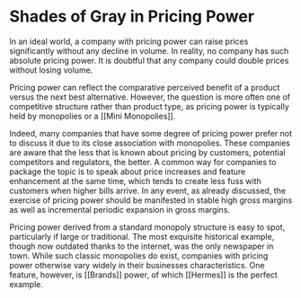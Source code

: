 # Shades of Gray in Pricing Power

In an ideal world, a company with pricing power can raise prices significantly without any decline in volume. In reality, no company has such absolute pricing power. It is doubtful that any company could double prices without losing volume.

Pricing power can reflect the comparative perceived benefit of a product versus the next best alternative. However, the question is more often one of competitive structure rather than product type, as pricing power is typically held by monopolies or a [[Mini Monopolies]].

Indeed, many companies that have some degree of pricing power prefer not to discuss it due to its close association with monopolies. These companies are aware that the less that is known about pricing by customers, potential competitors and regulators, the better. A common way for companies to package the topic is to speak about price increases and feature enhancement at the same time, which tends to create less fuss with customers when higher bills arrive. In any event, as already discussed, the exercise of pricing power should be manifested in stable high gross margins as well as incremental periodic expansion in gross margins. 

Pricing power derived from a standard monopoly structure is easy to spot, particularly if large or traditional. The most exquisite historical example, though now outdated thanks to the internet, was the only newspaper in town. While such classic monopolies do exist, companies with pricing power otherwise vary widely in their businesses characteristics. One feature, however, is [[Brands]] power, of which [[Hermes]] is the perfect example.

